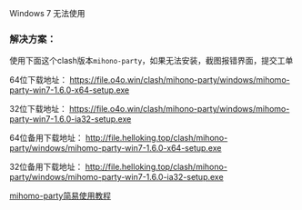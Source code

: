 
Windows 7 无法使用

### 解决方案：


使用下面这个clash版本`mihono-party`，如果无法安装，截图报错界面，提交工单


64位下载地址：
https://file.o4o.win/clash/mihono-party/windows/mihomo-party-win7-1.6.0-x64-setup.exe

32位下载地址：
https://file.o4o.win/clash/mihono-party/windows/mihomo-party-win7-1.6.0-ia32-setup.exe


64位备用下载地址：
http://file.helloking.top/clash/mihono-party/windows/mihomo-party-win7-1.6.0-x64-setup.exe

32位备用下载地址：
http://file.helloking.top/clash/mihono-party/windows/mihomo-party-win7-1.6.0-ia32-setup.exe

[mihomo-party简易使用教程](/clash/mihomo.md)


<!-- ### 解决方案2(复杂，建议看上面方案1)：

0、下载这个`带webview2的clash verge`版本安装

https://file.o4o.win/clash/clash-verge/windows/Clash.Verge_1.7.7_x64_fixed_webview2-setup.exe

1、下载 KexSetup_Release_1_1_1_1375.exe 并安装
[下载地址](https://damon8.lanzoub.com/iRtN7228skvc)
[备用下载地址](https://file.o4o.win/clash/clash-verge/windows/KexSetup_Release_1_1_1_1375.exe)

2、进入 `Clash Verge` 主程序目录，逐个右键打开下面文件清单的文件的属性，找到 `VxKex` 选项卡，勾选 `Enable VxKex for this program` 及 `Disable VxKex for child processes` 选项，即可正常运行。

| 文件清单 |
| ------ |
| Clash Verge.exe | 
| resources\clash-verge-service.exe | 
| resources\install-service.exe | 
| resources\uninstall-service.exe | 

[参考1](https://www.cnblogs.com/damonlog/articles/18257596)
[参考2](https://www.clashverge.dev/faq/windows.html) -->


<!-- ### 解决方案2： -->

<!-- 下载下面的软件版本：
https://file.o4o.win/clash/others/zz_v2rayN-With-Core-SelfContained.7z

使用教程暂无，可以参考下面这个，就是订阅链接换成我们的clash订阅链接

https://www.wenpblog.com/info/152.html -->

<!-- 打开`产品管理 -> 管理`，看到`v2ray订阅（win7专用）`，看链接右边的使用教程。

### 解决方案3：

看左侧菜单的ssr订阅的教程，线路少一些。 -->